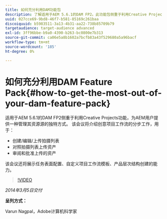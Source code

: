 ```yaml
---
title: 如何充分利用DAM功能包
description: 了解适用于AEM 5.6.1的DAM FP2。此功能包侧重于利用Creative Projects功能，为您提供独特的资产来源管理方式。 该会话涵盖了创意项目工作流的逐步工作，用于创建、编辑和上传拍摄列表以及对照拍摄列表上传资产。 此外，还包括审阅和批准上传的资产。您还可以学习到任务表面配置、自定义项目工作流模板和产品层次结构创建的能力。
uuid: 027cce69-9bd8-46f7-b581-85169c261baa
discoiquuid: b5983511-3a13-4b31-aa22-738b85709b79
targetaudience: target-audience advanced
exl-id: 3ff96bbe-b9a0-4390-b263-bc0800e7b313
source-git-commit: ca06e5a8b1602a7bcfb83a43f529680a5a96bacf
workflow-type: tm+mt
source-wordcount: '185'
ht-degree: 0%

---
```


# 如何充分利用DAM Feature Pack{#how-to-get-the-most-out-of-your-dam-feature-pack}

适用于AEM 5.6.1的DAM FP2侧重于利用Creative Projects功能，为AEM用户提供一种管理其资源源的独特方式。 该会议将介绍创意项目工作流的分步工作，用于：

* 创建/编辑/上传拍摄列表
* 对照拍摄列表上传资产
* 审阅和批准上传的资产

该会议还将展示任务表面配置、自定义项目工作流模板、产品层次结构创建的能力。

>[!VIDEO](https://video.tv.adobe.com/v/19523/?quality=9)

*2014年3月5日交付*

**呈列方式：**

Varun Nagpal，Adobe计算机科学家

<!--
[Get back to the Overview](https://helpx.adobe.com/experience-manager/kt/eseminars/gems/aem-index.html)
-->
